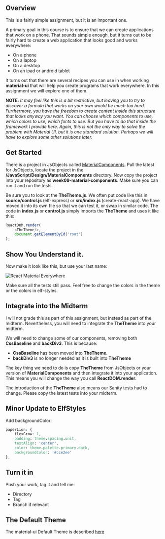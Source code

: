 ## Overview

This is a fairly simple assignment, but it is an important one.

A primary goal in this course is to ensure that we can create applications that work on a phone. That sounds simple enough, but it turns out to be fairly hard to create a web application that looks good and works everywhere:

- On a phone
- On a laptop
- On a desktop
- On an ipad or android tablet

It turns out that there are several recipes you can use in when working **material-ui** that will help you create programs that work everywhere. In this assignment we will explore one of them.

**NOTE**: _It may feel like this is a bit restrictive, but leaving you to try to discover a formula that works on your own would be much too hard. Furthermore, you have the freedom to create content inside this structure that looks anyway you want. You can choose which components to use, which colors to use, which fonts to use. But you have to do that inside the framework I provide here. Again, this is not the only way to solve the problem with Material UI, but it is one standard solution. Perhaps we will have to explore some other solutions later._

## Get Started

There is a project in JsObjects called [MaterialComponents][mc]. Pull the latest for JsObjects, locate the project in the **/JavaScript/Design/MaterialComponents** directory. Now copy the project into your repository as **week09-material-components**. Make sure you can run it and run the tests.

Be sure you to look at the **TheTheme.js**. We often put code like this in **source/control.js** (elf-express) or **src/index.js** (create-react-app). We have moved it into its own file so that we can test it, or swap in similar code. The code in **index.js** or **control.js** simply imports the **TheTheme** and uses it like this:

```javascript
ReactDOM.render(
    <TheTheme/>,
    document.getElementById('root')
);
```

## Show You Understand it.

Now make it look like this, but use your last name:

<img class="sizer" alt="React Material Everywhere" src="https://s3.amazonaws.com/bucket01.elvenware.com/images/material-everywhere.png" />

Make sure all the tests still pass. Feel free to change the colors in the theme or the colors in elf-styles.

## Integrate into the Midterm

I will not grade this as part of this assignment, but instead as part of the midterm. Nevertheless, you will need to integrate the **TheTheme** into your midterm.

We will need to change some of our components, removing both **CssBaseline** and **backDiv3**. This is because:

- **CssBaseline** has been moved into **TheTheme**.
- **backDiv3** is no longer needed as it is built into **TheTheme**

The key thing we need to do is copy **TheTheme** from JsObjects or your version of **MaterialComponents** and then integrate it into your application. This means you will change the way you call **ReactDOM.render**.

The introduction of the **TheTheme** also means our Sanity tests had to change. Please copy the latest tests into your midterm.

## Minor Update to ElfStyles

Add backgroundColor:

```css
paperLion: {
    flexGrow: 1,
    padding: theme.spacing.unit,
    textAlign: 'center',
    color: theme.palette.primary.dark,
    backgroundColor: '#cce2ee'
},
```
## Turn it in

Push your work, tag it and tell me:

- Directory
- Tag
- Branch if relevant

## The Default Theme

The material-ui Default Theme is described [here](https://material-ui.com/customization/default-theme/)

[mc]: https://github.com/charliecalvert/JsObjects/tree/master/JavaScript/Design/MaterialComponents
